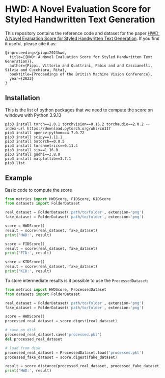 # HWD: A Novel Evaluation Score for Styled Handwritten Text Generation


This repository contains the reference code and dataset for the paper [HWD: A Novel Evaluation Score for Styled Handwritten Text Generation](https://arxiv.org/abs/).
If you find it useful, please cite it as:
```
@inproceedings{pippi2023hwd,
  title={{HWD: A Novel Evaluation Score for Styled Handwritten Text Generation}},
  author={Pippi, Vittorio and Quattrini, Fabio and and Cascianelli, Silvia and Cucchiara, Rita},
  booktitle={Proceedings of the British Machine Vision Conference},
  year={2023}
}
```

## Installation
This is the list of python packages that we need to compute the score on windows with Python 3.9.13
```console
pip3 install torch==2.0.1 torchvision==0.15.2 torchaudio==2.0.2 --index-url https://download.pytorch.org/whl/cu117
pip3 install opencv-python==4.7.0.72
pip3 install scipy==1.11.1
pip3 install botorch==0.8.5
pip3 install torchmetrics==0.11.4
pip3 install six==1.16.0
pip3 install gudhi==3.8.0
pip3 install matplotlib==3.7.1
pip3 list

```

## Example
Basic code to compute the score
```python
from metrics import HWDScore, FIDScore, KIDScore
from datasets import FolderDataset

real_dataset = FolderDataset('path/to/folder', extension='png')
fake_dataset = FolderDataset('path/to/folder', extension='png')

score = HWDScore()
result = score(real_dataset, fake_dataset)
print('HWD:', result)

score = FIDScore()
result = score(real_dataset, fake_dataset)
print('FID:', result)

score = KIDScore()
result = score(real_dataset, fake_dataset)
print('KID:', result)
```

To store intermediate results is it possible to use the `ProcessedDataset`:
```python
from metrics import HWDScore, ProcessedDataset
from datasets import FolderDataset

real_dataset = FolderDataset('path/to/folder', extension='png')
fake_dataset = FolderDataset('path/to/folder', extension='png')

score = HWDScore()
processed_real_dataset = score.digest(real_dataset)

# save on disk
processed_real_dataset.save('processed.pkl')
del processed_real_dataset

# load from disk
processed_real_dataset = ProcessedDataset.load('processed.pkl')
processed_fake_dataset = score.digest(fake_dataset)

result = score.distance(processed_real_dataset, processed_fake_dataset)
print('HWD:', result)
```
